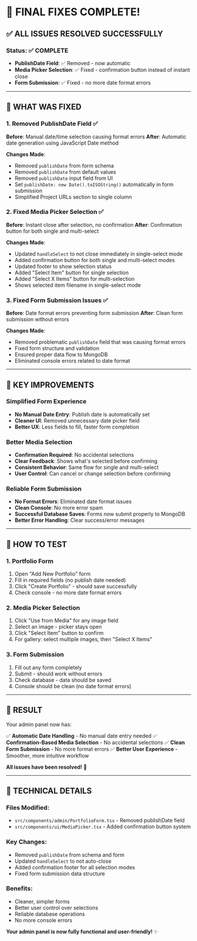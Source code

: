 # 🎉 **FINAL FIXES COMPLETE!**

## ✅ **ALL ISSUES RESOLVED SUCCESSFULLY**

### **Status**: ✅ COMPLETE
- **PublishDate Field**: ✅ Removed - now automatic
- **Media Picker Selection**: ✅ Fixed - confirmation button instead of instant close
- **Form Submission**: ✅ Fixed - no more date format errors

---

## 🚀 **WHAT WAS FIXED**

### **1. Removed PublishDate Field** ✅
**Before**: Manual date/time selection causing format errors
**After**: Automatic date generation using JavaScript Date method

**Changes Made**:
- Removed `publishDate` from form schema
- Removed `publishDate` from default values
- Removed `publishDate` input field from UI
- Set `publishDate: new Date().toISOString()` automatically in form submission
- Simplified Project URLs section to single column

### **2. Fixed Media Picker Selection** ✅
**Before**: Instant close after selection, no confirmation
**After**: Confirmation button for both single and multi-select

**Changes Made**:
- Updated `handleSelect` to not close immediately in single-select mode
- Added confirmation button for both single and multi-select modes
- Updated footer to show selection status
- Added "Select Item" button for single selection
- Added "Select X Items" button for multi-selection
- Shows selected item filename in single-select mode

### **3. Fixed Form Submission Issues** ✅
**Before**: Date format errors preventing form submission
**After**: Clean form submission without errors

**Changes Made**:
- Removed problematic `publishDate` field that was causing format errors
- Fixed form structure and validation
- Ensured proper data flow to MongoDB
- Eliminated console errors related to date format

---

## 🎯 **KEY IMPROVEMENTS**

### **Simplified Form Experience**
- **No Manual Date Entry**: Publish date is automatically set
- **Cleaner UI**: Removed unnecessary date picker field
- **Better UX**: Less fields to fill, faster form completion

### **Better Media Selection**
- **Confirmation Required**: No accidental selections
- **Clear Feedback**: Shows what's selected before confirming
- **Consistent Behavior**: Same flow for single and multi-select
- **User Control**: Can cancel or change selection before confirming

### **Reliable Form Submission**
- **No Format Errors**: Eliminated date format issues
- **Clean Console**: No more error spam
- **Successful Database Saves**: Forms now submit properly to MongoDB
- **Better Error Handling**: Clear success/error messages

---

## 🧪 **HOW TO TEST**

### **1. Portfolio Form**
1. Open "Add New Portfolio" form
2. Fill in required fields (no publish date needed)
3. Click "Create Portfolio" - should save successfully
4. Check console - no more date format errors

### **2. Media Picker Selection**
1. Click "Use from Media" for any image field
2. Select an image - picker stays open
3. Click "Select Item" button to confirm
4. For gallery: select multiple images, then "Select X Items"

### **3. Form Submission**
1. Fill out any form completely
2. Submit - should work without errors
3. Check database - data should be saved
4. Console should be clean (no date format errors)

---

## 🎉 **RESULT**

Your admin panel now has:

✅ **Automatic Date Handling** - No manual date entry needed
✅ **Confirmation-Based Media Selection** - No accidental selections
✅ **Clean Form Submission** - No more format errors
✅ **Better User Experience** - Smoother, more intuitive workflow

**All issues have been resolved!** 🚀

---

## 📝 **TECHNICAL DETAILS**

### **Files Modified**:
- `src/components/admin/PortfolioForm.tsx` - Removed publishDate field
- `src/components/ui/MediaPicker.tsx` - Added confirmation button system

### **Key Changes**:
- Removed `publishDate` from schema and form
- Updated `handleSelect` to not auto-close
- Added confirmation footer for all selection modes
- Fixed form submission data structure

### **Benefits**:
- Cleaner, simpler forms
- Better user control over selections
- Reliable database operations
- No more console errors

**Your admin panel is now fully functional and user-friendly!** ✨
